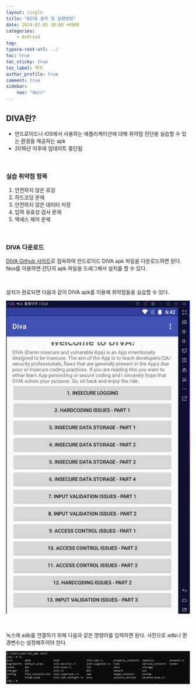 ```yaml
---
layout: single
title: "DIVA 설치 및 실행방법"
date: 2024-02-05 10:00 +0900
categories: 
    - Android
tag: 
typora-root-url: ../
toc: true
toc_sticky: true
toc_label: 목차
author_profile: true
comment: true
sidebar:
    nav: "docs"
---
```


## DIVA란?

- 안드로이드나 iOS에서 사용하는 애플리케이션에 대해 취약점 진단을 실습할 수 있는 환경을 제공하는 apk
- 2016년 이후에 업데이트 중단됨

<br>

### 실습 취약점 항목

1. 안전하지 않은 로깅
2. 하드코딩 문제
3. 안전하지 않은 데이터 저장
4. 입력 유효성 검사 문제
5. 액세스 제어 문제

<br>

### DIVA 다운로드

[DIVA Github 사이트](https://github.com/0xArab/diva-apk-file)로 접속하여 안드로이드 DIVA apk 파일을 다운로드하면 된다. Nox를 이용하면 간단히 apk 파일을 드래그해서 설치를 할 수 있다.

<br>

설치가 완료되면 다음과 같이 DIVA apk를 이용해 취약점들을 실습할 수 있다.

![image-20240205184426933](/images/2024-02-05-android-diva1/image-20240205184426933.png)

<br>

녹스에 adb를 연결하기 위해 다음과 같은 명령어를 입력하면 된다. 사전으로 adb나 환경변수는 설정해주어야 한다.

![image-20240205193547621](/images/2024-02-05-android-diva1/image-20240205193547621.png)
